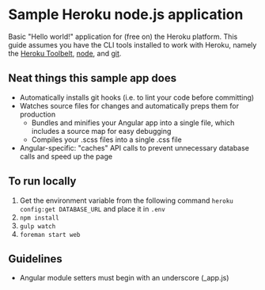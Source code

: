 # Sample Heroku node.js application

Basic "Hello world!" application for (free on) the Heroku platform. This guide assumes you have the CLI tools installed
to work with Heroku, namely the [Heroku Toolbelt](https://toolbelt.heroku.com/), [node](http://nodejs.org/download/),
and [git](http://git-scm.com/downloads).

## Neat things this sample app does

- Automatically installs git hooks (i.e. to lint your code before committing)
- Watches source files for changes and automatically preps them for production
    - Bundles and minifies your Angular app into a single file, which includes a source map for easy debugging
    - Compiles your .scss files into a single .css file
- Angular-specific: "caches" API calls to prevent unnecessary database calls and speed up the page

## To run locally

1. Get the environment variable from the following command `heroku config:get DATABASE_URL` and place it in `.env`
2. `npm install`
2. `gulp watch`
3. `foreman start web`

## Guidelines

- Angular module setters must begin with an underscore (_app.js)